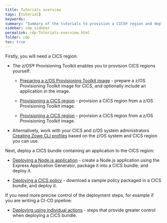 ```yaml
---
title: Tutorials overview
tags: [tutorial]
keywords:
summary: "Summary of the tutorials to provision a CICS® region and deploy applications to it."
sidebar: cdp_sidebar
permalink: cdp-Tutorials-overview.html
folder: cdp
toc: true
---
```


Firstly, you will need a CICS region:

* The z/OS® Provisioning Toolkit enables you to provision CICS regions yourself:

  * [Preparing a z/OS Provisioning Toolkit image](cdp-Preparing-a-zOS-PT-image) - prepare a z/OS Provisioning Toolkit image for CICS, and optionally include an application in the image.

  * [Provisioning a CICS region](cdp-Provisioning-a-CICS-region) - provision a CICS region from a z/OS Provisioning Toolkit image.
  * [Provisioning a CICS region](cdp-Provisioning-a-CICS-region) - provision a CICS region from a z/OS Provisioning Toolkit image.

* Alternatively, work with your CICS and z/OS system administrators [Creating Zowe CLI profiles](cdp-Creating-Zowe-CLI-profiles) based on the z/OS system and CICS region you can use.

Next, deploy a CICS bundle containing an application to the CICS region:

* [Deploying a Node.js application](cdp-Deploying-a-Nodejs-application) - create a Node.js application using the Express Application Generator, package it into a CICS bundle, and deploy it.

* [Deploying a CICS policy](cdp-Deploying-a-CICS-policy) - download a sample policy packaged in a CICS bundle, and deploy it.

If you need more precise control of the deployment steps, for example if you are writing a CI-CD pipeline:

* [Deploying using individual actions](cdp-Deploying-using-individual-actions) - steps that provide greater control when deploying a CICS bundle.

